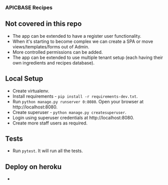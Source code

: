 ### APICBASE Recipes

## Not covered in this repo
- The app can be extended to have a register user functionality.
- When it's starting to become complex we can create a SPA or move views/templates/forms out of Admin.
- More controlled permissions can be added.
- The app can be extended to use multiple tenant setup (each having their own ingredients and recipes database).

## Local Setup
- Create virtualenv.
- Install requirements - `pip install -r requirements-dev.txt`.
- Run `python manage.py runserver 0:8080`. Open your browser at http://localhost:8080.
- Create superuser - `python manage.py createsuperuser`.
- Login using superuser credentials at http://localhost:8080.
- Create more staff users as required.

## Tests
- Run `pytest`. It will run all the tests.

## Deploy on heroku
-